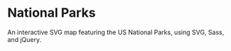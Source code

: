 # National Parks

An interactive SVG map featuring the US National Parks, using SVG, Sass, and jQuery.